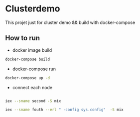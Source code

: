 # Clusterdemo

This projet just for cluster demo && build with docker-compose 

## How to run

* docker image build

```bash
docker-compose build
```

* docker-compose run

```bash
docker-compose up -d
```

* connect each node

```bash

iex --sname second -S mix

iex --sname fouth --erl " -config sys.config"  -S mix

```
